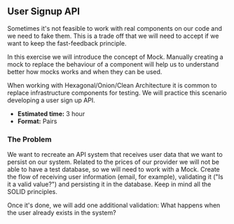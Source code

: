 ## User Signup API

Sometimes it's not feasible to work with real components on our code and we need to fake them. 
This is a trade off that we will need to accept if we want to keep the fast-feedback principle.

In this exercise we will introduce the concept of Mock. Manually creating a mock to replace the behaviour of a 
component will help us to understand better how mocks works and when they can be used.

When working with Hexagonal/Onion/Clean Architecture it is common to replace infrastructure components for testing. 
We will practice this scenario developing a user sign up API.

- **Estimated time:** 3 hour
- **Format:** Pairs

### The Problem

We want to recreate an API system that receives user data that we want to persist on our system. Related to the 
prices of our provider we will not be able to have a test database, so we will need to work with a Mock. 
Create the flow of receiving user information (email, for example), validating it ("Is it a valid value?") 
and persisting it in the database. Keep in mind all the SOLID principles.

Once it's done, we will add one additional validation: What happens when the user already exists in the system?
